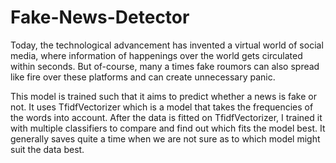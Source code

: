 # Fake-News-Detector

Today, the technological advancement has invented a virtual world of social media, where information of happenings over the world gets circulated within seconds. But of-course, many a times fake roumors can also spread like fire over these platforms and can create unnecessary panic.

This model is trained such that it aims to predict whether a news is fake or not. It uses TfidfVectorizer which is a model that takes the frequencies of the words into account. After the data is fitted on TfidfVectorizer, I trained it with multiple classifiers to compare and find out which fits the model best. It generally saves quite a time when we are not sure as to which model might suit the data best.

